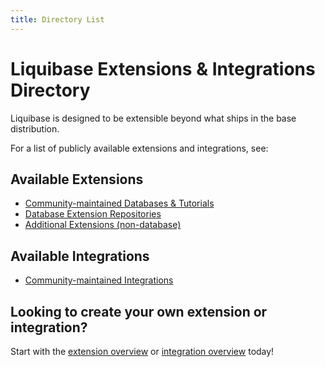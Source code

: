 ```yaml
---
title: Directory List
---
```


# Liquibase Extensions & Integrations Directory

Liquibase is designed to be extensible beyond what ships in the base distribution.

For a list of publicly available extensions and integrations, see:

## Available Extensions

- [Community-maintained Databases & Tutorials](database-tutorials/index.md)
- [Database Extension Repositories](database-support.md)
- [Additional Extensions (non-database)](functionality.md)

## Available Integrations

- [Community-maintained Integrations](integrations.md)

## Looking to create your own extension or integration?

Start with the [extension overview](../extensions-overview/index.md) or [integration overview](../integrations-overview/index.md) today!